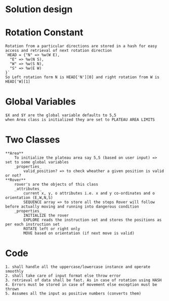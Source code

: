 Solution design
===============

Rotation Constant
=================

	Rotation from a particular directions are stored in a hash for easy access and retrieval of next rotation direction
	`HEAD = {"N" => %w(W E),
	  "E" => %w(N S),
	  "W" => %w(S N),
	  "S" => %w(E W)
	}`
	So Left rotation form N is HEAD['N'][0] and right rotation from W is HEAD['W][1]
		
Global Variables
================

	$X and $Y are the global variable defaults to 5,5
	when Area class is initialized they are set to PLATEAU AREA LIMITS
	
Two Classes
===========

	**Area**
		To initialize the plateau area say 5,5 (based on user input) => set to some global variables
		_properties_
			valid_position? => to check wheather a given position is valid or not?
	**Rover**
		rover's are the objects of this class
		_attributes_
			current x, y, o attributes i.e. x and y co-ordinates and o orientation (E,W,N,S)
			SEQUENCE array => to store all the steps Rover will follow before actually moving and running into dangerous condition
		_properties_
			INITIALIZE the rover
			EXPLORE reads the instruction set and stores the positions as per each instruction set
			ROTATE left or right only
			MOVE based on orientation (if next move is valid)
			
Code
====
	1. shall handle all the uppercase/lowercase instance and operate smoothly
	2. shall take care of input format else throw error
	3. retrieval of data shall be fast. As in case of rotation using HASH
	4. Errors must be stored in case of movement else exception must be thrown
	5. Assumes all the input as positive numbers (converts them)